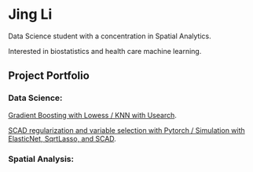 # Jing Li
Data Science student with a concentration in Spatial Analytics.

Interested in biostatistics and health care machine learning.

## Project Portfolio

### Data Science:

[Gradient Boosting with Lowess / KNN with Usearch](hw2.md).

[SCAD regularization and variable selection with Pytorch / Simulation with ElasticNet, SqrtLasso, and SCAD](hw3.md).

### Spatial Analysis:





